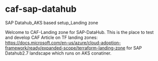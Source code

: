 # caf-sap-datahub
SAP Datahub_AKS based setup_Landing zone 

Welcome to CAF-Landing zone for SAP-DataHub. This is the place to test and develop CAF Article on TF landing zones: https://docs.microsoft.com/en-us/azure/cloud-adoption-framework/ready/expanded-scope/terraform-landing-zone for SAP Datahub2.7 landscape which runs on AKS conatiner. 
